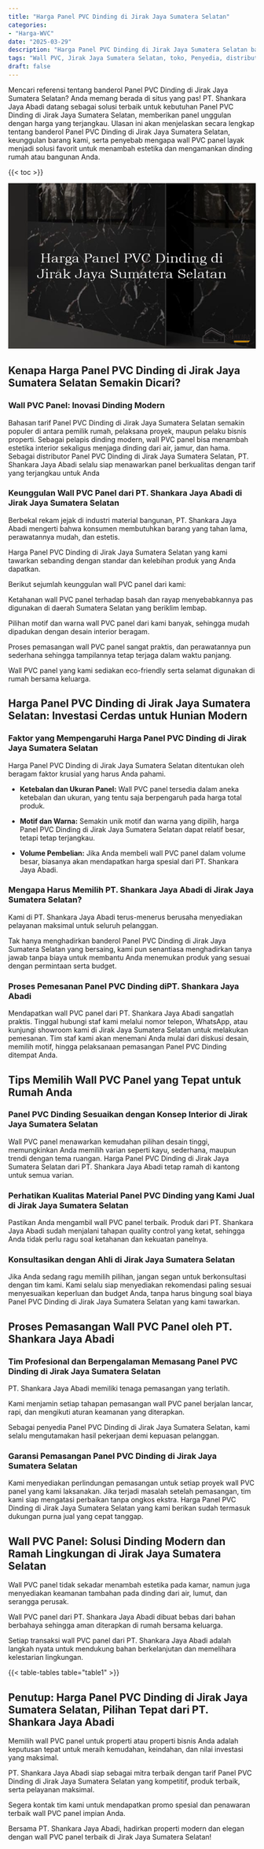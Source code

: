 ```yaml
---
title: "Harga Panel PVC Dinding di Jirak Jaya Sumatera Selatan"
categories: 
- "Harga-WVC"
date: "2025-03-29"
description: "Harga Panel PVC Dinding di Jirak Jaya Sumatera Selatan bagi hunian, perkantoran, serta ritel. Produk terbaik, pilihan motif, pilihan warna modern, dengan servis instalasi dikerjakan oleh tim ahli dan kepastian resmi!|Servis penyediaan Panel PVC Dinding di Jirak Jaya Sumatera Selatan untuk kebutuhan tempat tinggal, kantor, maupun toko, beserta material terbaik dan penempatan oleh tim ahli serta garansi resmi.|Pilihan Panel PVC Dinding di Jirak Jaya Sumatera Selatan yang andal bagi tempat tinggal, office, serta gerai, dengan panel unggulan dan pemasangan ditangani oleh tim berpengalaman dan jaminan resmi.|Penyediaan Panel PVC Dinding di Jirak Jaya Sumatera Selatan bagi tempat tinggal, kantor, serta gerai, dengan panel unggulan dan instalasi oleh tim berpengalaman, lengkap beserta garansi resmi.}"
tags: "Wall PVC, Jirak Jaya Sumatera Selatan, toko, Penyedia, distributor"
draft: false
---
```


Mencari referensi tentang banderol Panel PVC Dinding di Jirak Jaya Sumatera Selatan? Anda memang berada di situs yang pas! PT. Shankara Jaya Abadi datang sebagai solusi terbaik untuk kebutuhan Panel PVC Dinding di Jirak Jaya Sumatera Selatan, memberikan panel unggulan dengan harga yang terjangkau. Ulasan ini akan menjelaskan secara lengkap tentang banderol Panel PVC Dinding di Jirak Jaya Sumatera Selatan, keunggulan barang kami, serta penyebab mengapa wall PVC panel layak menjadi solusi favorit untuk menambah estetika dan mengamankan dinding rumah atau bangunan Anda.

{{< toc >}}

![Harga Panel PVC Dinding di Jirak Jaya Sumatera Selatan](/images/Harga-WVC/Harga-Panel-PVC-Dinding-di-Jirak-Jaya-Sumatera-Selatan.png)


## Kenapa Harga Panel PVC Dinding di Jirak Jaya Sumatera Selatan Semakin Dicari?

### Wall PVC Panel: Inovasi Dinding Modern

Bahasan tarif Panel PVC Dinding di Jirak Jaya Sumatera Selatan semakin populer di antara pemilik rumah, pelaksana proyek, maupun pelaku bisnis properti. Sebagai pelapis dinding modern, wall PVC panel bisa menambah estetika interior sekaligus menjaga dinding dari air, jamur, dan hama. Sebagai distributor Panel PVC Dinding di Jirak Jaya Sumatera Selatan, PT. Shankara Jaya Abadi selalu siap menawarkan panel berkualitas dengan tarif yang terjangkau untuk Anda

### Keunggulan Wall PVC Panel dari PT. Shankara Jaya Abadi di Jirak Jaya Sumatera Selatan

Berbekal rekam jejak di industri material bangunan, PT. Shankara Jaya Abadi mengerti bahwa konsumen membutuhkan barang yang tahan lama, perawatannya mudah, dan estetis.

Harga Panel PVC Dinding di Jirak Jaya Sumatera Selatan yang kami tawarkan sebanding dengan standar dan kelebihan produk yang Anda dapatkan.

Berikut sejumlah keunggulan wall PVC panel dari kami:

Ketahanan wall PVC panel terhadap basah dan rayap menyebabkannya pas digunakan di daerah Sumatera Selatan yang beriklim lembap.

Pilihan motif dan warna wall PVC panel dari kami banyak, sehingga mudah dipadukan dengan desain interior beragam.

Proses pemasangan wall PVC panel sangat praktis, dan perawatannya pun sederhana sehingga tampilannya tetap terjaga dalam waktu panjang.

Wall PVC panel yang kami sediakan eco-friendly serta selamat digunakan di rumah bersama keluarga.

## Harga Panel PVC Dinding di Jirak Jaya Sumatera Selatan: Investasi Cerdas untuk Hunian Modern

### Faktor yang Mempengaruhi Harga Panel PVC Dinding di Jirak Jaya Sumatera Selatan

Harga Panel PVC Dinding di Jirak Jaya Sumatera Selatan ditentukan oleh beragam faktor krusial yang harus Anda pahami.

- **Ketebalan dan Ukuran Panel:** Wall PVC panel tersedia dalam aneka ketebalan dan ukuran, yang tentu saja berpengaruh pada harga total produk.

- **Motif dan Warna:** Semakin unik motif dan warna yang dipilih, harga Panel PVC Dinding di Jirak Jaya Sumatera Selatan dapat relatif besar, tetapi tetap terjangkau.

- **Volume Pembelian:** Jika Anda membeli wall PVC panel dalam volume besar, biasanya akan mendapatkan harga spesial dari PT. Shankara Jaya Abadi.

### Mengapa Harus Memilih PT. Shankara Jaya Abadi di Jirak Jaya Sumatera Selatan?

Kami di PT. Shankara Jaya Abadi terus-menerus berusaha menyediakan pelayanan maksimal untuk seluruh pelanggan.

Tak hanya menghadirkan banderol Panel PVC Dinding di Jirak Jaya Sumatera Selatan yang bersaing, kami pun senantiasa menghadirkan tanya jawab tanpa biaya untuk membantu Anda menemukan produk yang sesuai dengan permintaan serta budget.

### Proses Pemesanan Panel PVC Dinding diPT. Shankara Jaya Abadi

Mendapatkan wall PVC panel dari PT. Shankara Jaya Abadi sangatlah praktis. Tinggal hubungi staf kami melalui nomor telepon, WhatsApp, atau kunjungi showroom kami di Jirak Jaya Sumatera Selatan untuk melakukan pemesanan. Tim staf kami akan menemani Anda mulai dari diskusi desain, memilih motif, hingga pelaksanaan pemasangan Panel PVC Dinding ditempat Anda.

## Tips Memilih Wall PVC Panel yang Tepat untuk Rumah Anda

### Panel PVC Dinding Sesuaikan dengan Konsep Interior di Jirak Jaya Sumatera Selatan

Wall PVC panel menawarkan kemudahan pilihan desain tinggi, memungkinkan Anda memilih varian seperti kayu, sederhana, maupun trendi dengan tema ruangan. Harga Panel PVC Dinding di Jirak Jaya Sumatera Selatan dari PT. Shankara Jaya Abadi tetap ramah di kantong untuk semua varian.

### Perhatikan Kualitas Material Panel PVC Dinding yang Kami Jual di Jirak Jaya Sumatera Selatan

Pastikan Anda mengambil wall PVC panel terbaik. Produk dari PT. Shankara Jaya Abadi sudah menjalani tahapan quality control yang ketat, sehingga Anda tidak perlu ragu soal ketahanan dan kekuatan panelnya.

### Konsultasikan dengan Ahli di Jirak Jaya Sumatera Selatan

Jika Anda sedang ragu memilih pilihan, jangan segan untuk berkonsultasi dengan tim kami. Kami selalu siap menyediakan rekomendasi paling sesuai menyesuaikan keperluan dan budget Anda, tanpa harus bingung soal biaya Panel PVC Dinding di Jirak Jaya Sumatera Selatan yang kami tawarkan.

## Proses Pemasangan Wall PVC Panel oleh PT. Shankara Jaya Abadi

### Tim Profesional dan Berpengalaman Memasang Panel PVC Dinding di Jirak Jaya Sumatera Selatan

PT. Shankara Jaya Abadi memiliki tenaga pemasangan yang terlatih.

Kami menjamin setiap tahapan pemasangan wall PVC panel berjalan lancar, rapi, dan mengikuti aturan keamanan yang diterapkan.

Sebagai penyedia Panel PVC Dinding di Jirak Jaya Sumatera Selatan, kami selalu mengutamakan hasil pekerjaan demi kepuasan pelanggan.

### Garansi Pemasangan Panel PVC Dinding di Jirak Jaya Sumatera Selatan

Kami menyediakan perlindungan pemasangan untuk setiap proyek wall PVC panel yang kami laksanakan. Jika terjadi masalah setelah pemasangan, tim kami siap mengatasi perbaikan tanpa ongkos ekstra. Harga Panel PVC Dinding di Jirak Jaya Sumatera Selatan yang kami berikan sudah termasuk dukungan purna jual yang cepat tanggap.

## Wall PVC Panel: Solusi Dinding Modern dan Ramah Lingkungan di Jirak Jaya Sumatera Selatan

Wall PVC panel tidak sekadar menambah estetika pada kamar, namun juga menyediakan keamanan tambahan pada dinding dari air, lumut, dan serangga perusak.

Wall PVC panel dari PT. Shankara Jaya Abadi dibuat bebas dari bahan berbahaya sehingga aman diterapkan di rumah bersama keluarga.

Setiap transaksi wall PVC panel dari PT. Shankara Jaya Abadi adalah langkah nyata untuk mendukung bahan berkelanjutan dan memelihara kelestarian lingkungan.

{{< table-tables table="table1" >}}

## Penutup: Harga Panel PVC Dinding di Jirak Jaya Sumatera Selatan, Pilihan Tepat dari PT. Shankara Jaya Abadi

Memilih wall PVC panel untuk properti atau properti bisnis Anda adalah keputusan tepat untuk meraih kemudahan, keindahan, dan nilai investasi yang maksimal.

PT. Shankara Jaya Abadi siap sebagai mitra terbaik dengan tarif Panel PVC Dinding di Jirak Jaya Sumatera Selatan yang kompetitif, produk terbaik, serta pelayanan maksimal.

Segera kontak tim kami untuk mendapatkan promo spesial dan penawaran terbaik wall PVC panel impian Anda.

Bersama PT. Shankara Jaya Abadi, hadirkan properti modern dan elegan dengan wall PVC panel terbaik di Jirak Jaya Sumatera Selatan!
